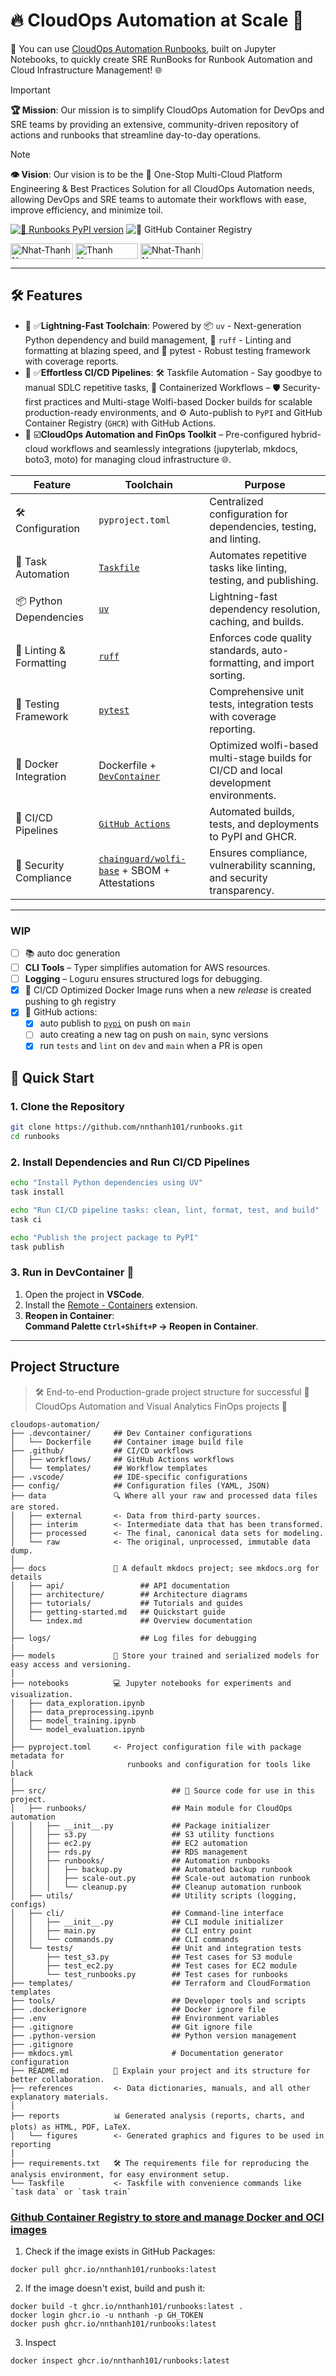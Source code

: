 # 🔥 CloudOps Automation at Scale 🦅

🌟 You can use [CloudOps Automation Runbooks](https://cloudops.oceansoft.io), built on Jupyter Notebooks, to quickly create SRE RunBooks for Runbook Automation and Cloud Infrastructure Management! 🌐

> [!IMPORTANT]
> **🏆 Mission**: Our mission is to simplify CloudOps Automation for DevOps and SRE teams by providing an extensive, community-driven repository of actions and runbooks that streamline day-to-day operations. 

> [!NOTE]
> **👁️ Vision**: Our vision is to be the 🥇 One-Stop Multi-Cloud Platform Engineering & Best Practices Solution for all CloudOps Automation needs, allowing DevOps and SRE teams to automate their workflows with ease, improve efficiency, and minimize toil.

[![🐍 Runbooks PyPI version](https://img.shields.io/pypi/v/runbooks)](https://pypi.org/project/runbooks/) ![🦾 GitHub Container Registry](https://img.shields.io/github/v/tag/nnthanh101/runbooks:latest?label=GHCR%20Version&color=blue&logo=docker)


<div align="left">
  <a href="https://www.linkedin.com/in/nnthanh" target="blank"><img align="center" src="https://img.shields.io/badge/-nnthanh-blue?style=flat-square&logo=Linkedin&logoColor=white&link=https://www.linkedin.com/in/nnthanh/" alt="Nhat-Thanh Nguyen" height="25" width="100" /></a>
  <a href="https://github.com/nnthanh101/" target="blank"><img align="center" src="https://img.shields.io/github/followers/nnthanh101?label=Follow&style=social&link=https://github.com/nnthanh101/" alt="Thanh Nguyen" height="25" width="100" /></a>
  <a href="https://www.facebook.com/groups/platformengineering" target="blank"><img align="center" src="https://img.shields.io/badge/Facebook-blue?style=flat-square&logo=facebook&logoColor=white&link=[https://www.linkedin.com/in/nnthanh/](https://www.facebook.com/groups/platformengineering)" alt="Nhat-Thanh Nguyen" height="25" width="100" /></a>  
</div>

---

## 🛠️ Features

* 🥉 ✅**Lightning-Fast Toolchain**: Powered by 📦 `uv` - Next-generation Python dependency and build management, 💅 `ruff` - Linting and formatting at blazing speed, and 🧪 pytest - Robust testing framework with coverage reports.
* 🥈 ✅**Effortless CI/CD Pipelines**: 🛠️ Taskfile Automation - Say goodbye to manual SDLC repetitive tasks, 🐳 Containerized Workflows – 🛡️ Security-first practices and Multi-stage Wolfi-based Docker builds for scalable production-ready environments, and ⚙️ Auto-publish to `PyPI` and GitHub Container Registry (`GHCR`) with GitHub Actions.
* 🥇 ☑️**CloudOps Automation and FinOps Toolkit** – Pre-configured hybrid-cloud workflows and seamlessly integrations (jupyterlab, mkdocs, boto3, moto) for managing cloud infrastructure 🌐.  

| **Feature**              | **Toolchain**                            | **Purpose**                                        |
|--------------------------|-------------------------------------|----------------------------------------------------|
| 🛠️ Configuration         | `pyproject.toml`                 | Centralized configuration for dependencies, testing, and linting.  |
| 🧹 Task Automation       | [`Taskfile`](https://taskfile.dev/) | Automates repetitive tasks like linting, testing, and publishing.  |
| 📦 Python Dependencies   | [`uv`](https://docs.astral.sh/uv/)  | Lightning-fast dependency resolution, caching, and builds. |
| 💅 Linting & Formatting  | [`ruff`](https://docs.astral.sh/ruff/) | Enforces code quality standards, auto-formatting, and import sorting.  |
| 🧪 Testing Framework     | [`pytest`](https://docs.pytest.org/)  | Comprehensive unit tests, integration tests with coverage reporting.    |
| 🐳 Docker Integration    | Dockerfile + [`DevContainer`](https://containers.dev/)  | Optimized wolfi-based multi-stage builds for CI/CD and local development environments. |
| 🦾 CI/CD Pipelines       | [`GitHub Actions`](https://github.com/features/actions) | Automated builds, tests, and deployments to PyPI and GHCR. |
| 📝 Security Compliance   | [`chainguard/wolfi-base`](https://hub.docker.com/r/chainguard/wolfi-base) + SBOM + Attestations | Ensures compliance, vulnerability scanning, and security transparency. |

---

### WIP

- [ ] 📚 auto doc generation
- [ ] **CLI Tools** – Typer simplifies automation for AWS resources.  
- [ ] **Logging** – Loguru ensures structured logs for debugging. 
- [x] 🐳 CI/CD Optimized Docker Image runs when a new *release* is created pushing to gh registry
- [x] 🦾 GitHub actions:
    - [x] auto publish to [`pypi`](https://pypi.org/) on push on `main`
    - [ ] auto creating a new tag on push on `main`, sync versions
    - [x] run `tests` and `lint` on `dev` and `main` when a PR is open

## 🚀 Quick Start

### 1. Clone the Repository

```bash
git clone https://github.com/nnthanh101/runbooks.git
cd runbooks
```

### 2. Install Dependencies and Run CI/CD Pipelines

```bash
echo "Install Python dependencies using UV"
task install

echo "Run CI/CD pipeline tasks: clean, lint, format, test, and build"
task ci

echo "Publish the project package to PyPI"
task publish
```

### 3. Run in DevContainer 🐳

1. Open the project in **VSCode**.  
2. Install the [Remote - Containers](https://marketplace.visualstudio.com/items?itemName=ms-vscode-remote.remote-containers) extension.  
3. **Reopen in Container**:  
   **Command Palette `Ctrl+Shift+P` → Reopen in Container**.  

---

## Project Structure

> 🛠 End-to-end Production-grade project structure for successful 💎 CloudOps Automation and Visual Analytics FinOps projects 🚀

```
cloudops-automation/
├── .devcontainer/     ## Dev Container configurations
│   └── Dockerfile     ## Container image build file
├── .github/           ## CI/CD workflows
│   ├── workflows/     ## GitHub Actions workflows
│   └── templates/     ## Workflow templates
├── .vscode/           ## IDE-specific configurations
├── config/            ## Configuration files (YAML, JSON)
├── data               🔍 Where all your raw and processed data files are stored.
│   ├── external       <- Data from third-party sources.
│   ├── interim        <- Intermediate data that has been transformed.
│   ├── processed      <- The final, canonical data sets for modeling.
│   └── raw            <- The original, unprocessed, immutable data dump.
│
├── docs               📓 A default mkdocs project; see mkdocs.org for details
│   ├── api/                 ## API documentation
│   ├── architecture/        ## Architecture diagrams
│   ├── tutorials/           ## Tutorials and guides
│   ├── getting-started.md   ## Quickstart guide
│   └── index.md             ## Overview documentation
│
├── logs/                    ## Log files for debugging
|
├── models             🧠 Store your trained and serialized models for easy access and versioning.
│
├── notebooks          💻 Jupyter notebooks for experiments and visualization.
│   ├── data_exploration.ipynb
│   ├── data_preprocessing.ipynb
│   ├── model_training.ipynb
│   └── model_evaluation.ipynb
│
├── pyproject.toml     <- Project configuration file with package metadata for 
│                         runbooks and configuration for tools like black
│
├── src/                            ## 🧩 Source code for use in this project.
│   ├── runbooks/                   ## Main module for CloudOps automation
│   │   ├── __init__.py             ## Package initializer
│   │   ├── s3.py                   ## S3 utility functions
│   │   ├── ec2.py                  ## EC2 automation
│   │   ├── rds.py                  ## RDS management
│   │   ├── runbooks/               ## Automation runbooks
│   │   │   ├── backup.py           ## Automated backup runbook
│   │   │   ├── scale-out.py        ## Scale-out automation runbook
│   │   │   └── cleanup.py          ## Cleanup automation runbook
│   ├── utils/                      ## Utility scripts (logging, configs)
│   ├── cli/                        ## Command-line interface
│   │   ├── __init__.py             ## CLI module initializer
│   │   ├── main.py                 ## CLI entry point
│   │   └── commands.py             ## CLI commands
│   └── tests/                      ## Unit and integration tests
│       ├── test_s3.py              ## Test cases for S3 module
│       ├── test_ec2.py             ## Test cases for EC2 module
│       └── test_runbooks.py        ## Test cases for runbooks
├── templates/                      ## Terraform and CloudFormation templates
├── tools/                          ## Developer tools and scripts
├── .dockerignore                   ## Docker ignore file
├── .env                            ## Environment variables
├── .gitignore                      ## Git ignore file
├── .python-version                 ## Python version management
├── .gitignore
├── mkdocs.yml                      # Documentation generator configuration
├── README.md          🤝 Explain your project and its structure for better collaboration.
├── references         <- Data dictionaries, manuals, and all other explanatory materials.
│
├── reports            📊 Generated analysis (reports, charts, and plots) as HTML, PDF, LaTeX.
│   └── figures        <- Generated graphics and figures to be used in reporting
│
├── requirements.txt   🛠 The requirements file for reproducing the analysis environment, for easy environment setup.
└── Taskfile           <- Taskfile with convenience commands like `task data` or `task train`

```

### [Github Container Registry to store and manage Docker and OCI images](https://docs.github.com/en/packages/working-with-a-github-packages-registry/working-with-the-container-registry)

1. Check if the image exists in GitHub Packages:

```
docker pull ghcr.io/nnthanh101/runbooks:latest
```

2. If the image doesn't exist, build and push it:

```
docker build -t ghcr.io/nnthanh101/runbooks:latest .
docker login ghcr.io -u nnthanh -p GH_TOKEN
docker push ghcr.io/nnthanh101/runbooks:latest
```

3. Inspect

```
docker inspect ghcr.io/nnthanh101/runbooks:latest
```
